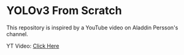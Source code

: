 # YOLOv3 From Scratch
This repository is inspired by a YouTube video on Aladdin Persson's channel.

YT Video: [Click Here](https://www.youtube.com/watch?v=Grir6TZbc1M&t=3007s)
